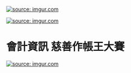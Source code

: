 <a href="https://imgur.com/4Fa82x0"><img src="https://i.imgur.com/4Fa82x0.png" title="source: imgur.com" /></a>


<a href="https://imgur.com/7R9iO1y"><img src="https://i.imgur.com/7R9iO1y.png" title="source: imgur.com" /></a>


# 會計資訊 慈善作帳王大賽

<a href="https://imgur.com/cgV41rK"><img src="https://i.imgur.com/cgV41rK.jpg" title="source: imgur.com" /></a>

